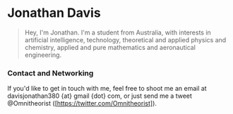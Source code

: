 # Jonathan Davis

> Hey, I'm Jonathan. I'm a student from Australia, with interests in artificial intelligence, technology, theoretical and applied physics and chemistry, applied and pure mathematics and aeronautical engineering.

### Contact and Networking
If you'd like to get in touch with me, feel free to shoot me an email at davisjonathan380 {at} gmail {dot} com, or just send me a tweet @Omnitheorist ([https://twitter.com/Omnitheorist]).
